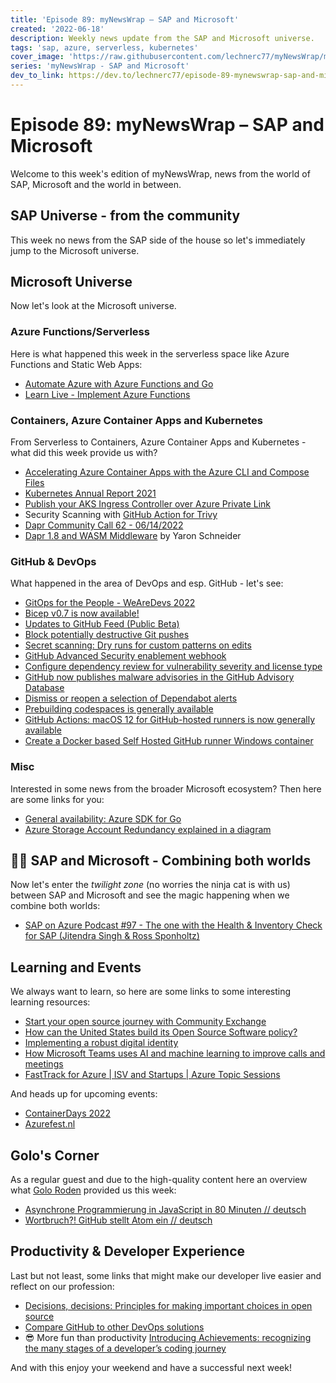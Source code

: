 ```yaml
---
title: 'Episode 89: myNewsWrap – SAP and Microsoft'
created: '2022-06-18'
description: Weekly news update from the SAP and Microsoft universe.
tags: 'sap, azure, serverless, kubernetes'
cover_image: 'https://raw.githubusercontent.com/lechnerc77/myNewsWrap/main/episodes/cover-images/Logo_small.jpg'
series: 'myNewsWrap - SAP and Microsoft'
dev_to_link: https://dev.to/lechnerc77/episode-89-mynewswrap-sap-and-microsoft-1f8h
---
```


# Episode 89: myNewsWrap – SAP and Microsoft

Welcome to this week's edition of myNewsWrap, news from the world of SAP, Microsoft and the world in between.

## SAP Universe - from the community

This week no news from the SAP side of the house so let's immediately jump to the Microsoft universe.

## Microsoft Universe

Now let's look at the Microsoft universe.

### Azure Functions/Serverless

Here is what happened this week in the serverless space like Azure Functions and Static Web Apps:

* [Automate Azure with Azure Functions and Go](https://www.thorsten-hans.com/automate-azure-with-azure-functions-and-go/)
* [Learn Live - Implement Azure Functions](https://youtu.be/AW4K8fpVlUo)

### Containers, Azure Container Apps and Kubernetes

From Serverless to Containers, Azure Container Apps and Kubernetes - what did this week provide us with?

* [Accelerating Azure Container Apps with the Azure CLI and Compose Files](https://techcommunity.microsoft.com/t5/apps-on-azure-blog/accelerating-azure-container-apps-with-the-azure-cli-and-compose/ba-p/3516636?WT.mc_id=AZ-MVP-5004195)
* [Kubernetes Annual Report 2021](https://www.cncf.io/reports/kubernetes-annual-report-2021/)
* [Publish your AKS Ingress Controller over Azure Private Link](https://blog.baeke.info/2022/06/13/publish-your-aks-ingress-controller-over-azure-private-link/)
* Security Scanning with [GitHub Action for Trivy](https://github.com/aquasecurity/trivy-action)
* [Dapr Community Call 62 - 06/14/2022](https://youtu.be/wLYYOJLt_KQ)
* [Dapr 1.8 and WASM Middleware](https://twitter.com/yaronschneider/status/1537128599479803904?s=20&t=-uDquXUHjyf7aPGGrqgKbQ) by Yaron Schneider

### GitHub & DevOps

What happened in the area of DevOps and esp. GitHub - let's see:

* [GitOps for the People - WeAreDevs 2022](https://docs.google.com/presentation/d/1f0Nq2vyvNhbKxSJ2BW8-bUvVoBFsdFSYFmYLWAkoM60/edit#slide=id.g127c8891c7e_0_148)
* [Bicep v0.7 is now available!](https://twitter.com/BicepLang/status/1536722939847925763?t=96emeeaTO_5cUvWdwpuEkw&s=19)
* [Updates to GitHub Feed (Public Beta)](https://github.blog/changelog/2022-06-14-updates-to-github-feed-public-beta/)
* [Block potentially destructive Git pushes](https://github.blog/changelog/2022-06-15-block-potentially-destructive-git-pushes/)
* [Secret scanning: Dry runs for custom patterns on edits](https://github.blog/changelog/2022-06-16-secret-scanning-dry-runs-for-custom-patterns-on-edits/)
* [GitHub Advanced Security enablement webhook](https://github.blog/changelog/2022-06-15-github-advanced-security-enablement-webhook/)
* [Configure dependency review for vulnerability severity and license type](https://github.blog/changelog/2022-06-15-configure-dependency-review-for-vulnerability-severity-and-license-type/)
* [GitHub now publishes malware advisories in the GitHub Advisory Database](https://github.blog/2022-06-15-github-now-publishes-malware-advisories-in-the-github-advisory-database/)
* [Dismiss or reopen a selection of Dependabot alerts](https://github.blog/changelog/2022-06-13-dismiss-or-reopen-a-selection-of-dependabot-alerts/)
* [Prebuilding codespaces is generally available](https://github.blog/2022-06-15-prebuilding-codespaces-is-generally-available/)
* [GitHub Actions: macOS 12 for GitHub-hosted runners is now generally available](https://github.blog/changelog/2022-06-13-github-actions-macos-12-for-github-hosted-runners-is-now-generally-available/)
* [Create a Docker based Self Hosted GitHub runner Windows container](https://dev.to/pwd9000/create-a-docker-based-self-hosted-github-runner-windows-container-3p7e)

### Misc

Interested in some news from the broader Microsoft ecosystem? Then here are some links for you:

* [General availability: Azure SDK for Go](https://azure.microsoft.com/updates/general-availability-azure-sdk-for-go/?WT.mc_id=AZ-MVP-5004195)
* [Azure Storage Account Redundancy explained in a diagram](https://cloudbuild.co.uk/azure-storage-replication-options-explained-in-a-diagram/)

## 🐱‍👤 SAP and Microsoft - Combining both worlds

Now let's enter the _twilight zone_ (no worries the ninja cat is with us) between SAP and Microsoft and see the magic happening when we combine both worlds:

* [SAP on Azure Podcast #97 - The one with the Health & Inventory Check for SAP (Jitendra Singh & Ross Sponholtz)](https://youtu.be/Jwijxe-1UEQ)

## Learning and Events

We always want to learn, so here are some links to some interesting learning resources:

* [Start your open source journey with Community Exchange](https://github.blog/2022-06-08-start-your-open-source-journey-with-community-exchange/)
* [How can the United States build its Open Source Software policy?](https://github.blog/2022-06-14-how-can-the-united-states-build-its-open-source-software-policy/)
* [Implementing a robust digital identity](https://github.blog/2022-06-10-implementing-a-robust-digital-identity/)
* [How Microsoft Teams uses AI and machine learning to improve calls and meetings](https://www.microsoft.com/microsoft-365/blog/2022/06/13/how-microsoft-teams-uses-ai-and-machine-learning-to-improve-calls-and-meetings/)
* [FastTrack for Azure | ISV and Startups | Azure Topic Sessions](https://techcommunity.microsoft.com/t5/fasttrack-for-azure/fasttrack-for-azure-isv-and-startups-azure-topic-sessions/ba-p/3435549?WT.mc_id=AZ-MVP-5004195)

And heads up for upcoming events:

* [ContainerDays 2022 ](https://www.containerdays.io/)
* [Azurefest.nl](https://www.azurefest.nl/)

## Golo's Corner

As a regular guest and due to the high-quality content here an overview what [Golo Roden](https://twitter.com/goloroden) provided us this week:

* [Asynchrone Programmierung in JavaScript in 80 Minuten // deutsch](https://youtu.be/muhtnZsSEeU)
* [Wortbruch?! GitHub stellt Atom ein // deutsch](https://youtu.be/BXPabtWAJK4)

## Productivity & Developer Experience

Last but not least, some links that might make our developer live easier and reflect on our profession:

* [Decisions, decisions: Principles for making important choices in open source](https://github.com/readme/featured/oss-decision-making)
* [Compare GitHub to other DevOps solutions](https://resources.github.com/devops/tools/compare/)
* 😎 More fun than productivity [Introducing Achievements: recognizing the many stages of a developer’s coding journey](https://github.blog/2022-06-09-introducing-achievements-recognizing-the-many-stages-of-a-developers-coding-journey/)

And with this enjoy your weekend and have a successful next week!
